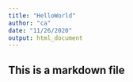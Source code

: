 ```yaml
---
title: "HelloWorld"
author: "ca"
date: "11/26/2020"
output: html_document
---
```



## This is a markdown file


